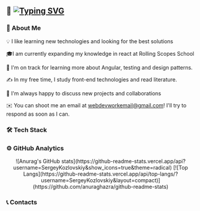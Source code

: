 ## 	:wave: [![Typing SVG](https://readme-typing-svg.herokuapp.com?lines=Hey+there!+I'm+Sergey)](https://git.io/typing-svg)
### :briefcase: About Me
:bulb: I like learning new technologies and looking for the best solutions

:mortar_board:I am currently expanding my knowledge in react at Rolling Scopes School

🌱 I'm on track for learning more about Angular, testing and design patterns.

✍️  In my free time, I study front-end technologies and read literature.

💬 I'm always happy to discuss new projects and collaborations

✉️  You can shoot me an email at webdevworkemail@gmail.com! I'll try to respond as soon as I can.

### 🛠 Tech Stack
### ⚙️  GitHub Analytics
<p align='center'>![Anurag's GitHub stats](https://github-readme-stats.vercel.app/api?username=SergeyKozlovskiy&show_icons=true&theme=radical)
[![Top Langs](https://github-readme-stats.vercel.app/api/top-langs/?username=SergeyKozlovskiy&layout=compact)](https://github.com/anuraghazra/github-readme-stats)</p>

### :telephone_receiver: Contacts

